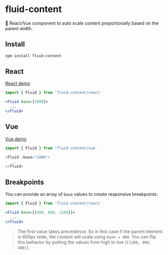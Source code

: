 # fluid-content

📏 React/Vue component to auto scale content proportionally based on the parent width.

## Install

```bash
npm install fluid-content
```

## React

[React demo](https://stackblitz.com/edit/fluid-content-react?file=src%2FApp.jsx)

```jsx
import { Fluid } from 'fluid-content/react'

<Fluid base={1000}>
  ...
</Fluid>
```

## Vue

[Vue demo](https://stackblitz.com/edit/fluid-content-vue?file=src%2FApp.vue)

```js
import { Fluid } from 'fluid-content/vue'

<Fluid :base="1000">
  ...
</Fluid>
```

## Breakpoints

You can provide an array of `base` values to create responsive breakpoints:

```jsx
import { Fluid } from 'fluid-content/react'

<Fluid base={[400, 800, 1200]}>
  ...
</Fluid>
```

> The first value takes precedence. So in this case if the parent element is 600px wide, the content will scale using `base = 400`. You can flip this behavior by putting the values from high to low (`[1200, 800, 400]`).

